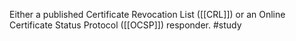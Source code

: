 Either a published Certificate Revocation List ([[CRL]]) or an Online Certificate Status Protocol ([[OCSP]]) responder.
#study 